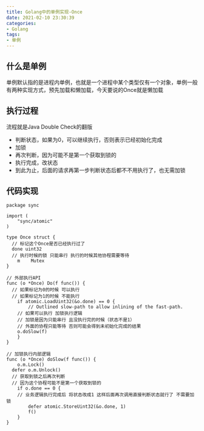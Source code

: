 ```yaml
---
title: Golang中的单例实现-Once
date: 2021-02-10 23:30:39
categories:
- Golang
tags:
- 单例
---
```


## 什么是单例
单例默认指的是进程内单例，也就是一个进程中某个类型仅有一个对象，单例一般有两种实现方式，预先加载和懒加载，今天要说的Once就是懒加载

## 执行过程
流程就是Java Double Check的翻版
- 判断状态，如果为0，可以继续执行，否则表示已经初始化完成
- 加锁
- 再次判断，因为可能不是第一个获取到锁的
- 执行完成，改状态
- 到此为止，后面的请求再第一步判断状态后都不不用执行了，也无需加锁

## 代码实现
```golang
package sync

import (
	"sync/atomic"
)

type Once struct {
  // 标记这个Once是否已经执行过了 
  done uint32
  // 执行时候的锁 只能串行 执行的时候其他协程需要等待
	m    Mutex
}

// 外部执行API
func (o *Once) Do(f func()) {
  // 如果标记为0的时候 可以执行 
  // 如果标记为1的时候 不能执行
	if atomic.LoadUint32(&o.done) == 0 {
		// Outlined slow-path to allow inlining of the fast-path.
    // 如果可以执行 加锁执行逻辑
    // 加锁是因为只能串行 且没执行完的时候（状态不是1） 
    // 外面的协程只能等待 否则可能会得到未初始化完成的结果
    o.doSlow(f)
	}
}

// 加锁执行内部逻辑
func (o *Once) doSlow(f func()) {
	o.m.Lock()
  defer o.m.Unlock()
  // 获取到锁之后再次判断
  // 因为这个协程可能不是第一个获取到锁的
	if o.done == 0 {
    // 业务逻辑执行完成后 将状态改成1 这样后面再次调用直接判断状态就行了 不需要加锁
		defer atomic.StoreUint32(&o.done, 1) 
		f()
	}
}
```